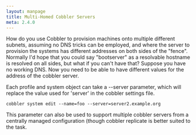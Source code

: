 ```yaml
---
layout: manpage
title: Multi-Homed Cobbler Servers
meta: 2.4.0
---
```


How do you use Cobbler to provision machines onto multiple
different subnets, assuming no DNS tricks can be employed, and
where the server to provision the systems has different addresses
on both sides of the "fence". Normally I'd hope that you could say
"bootserver" as a resolvable hostname is resolved on all sides, but
what if you can't have that? Suppose you have no working DNS. Now
you need to be able to have different values for the address of the
cobbler server.

Each profile and system object can take a --server
parameter, which will replace the value used for 'server' in the
cobbler settings file.

    cobbler system edit --name=foo --server=server2.example.org

This parameter can also be used to support multiple cobbler servers
from a centrally managed configuration (though cobbler replicate is
better suited to the task.
